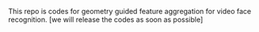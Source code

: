 This repo is codes for geometry guided feature aggregation for video face recognition. [we will release the codes as soon as possible]